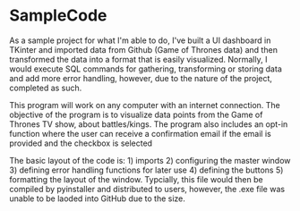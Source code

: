 # SampleCode
As a sample project for what I'm able to do, I've built a UI dashboard in TKinter and imported data from Github (Game of Thrones data) and then transformed the data into a format that is easily visualized. Normally, I would execute SQL commands for gathering, transforming or storing data and add more error handling, however, due to the nature of the project, completed as such. 

This program will work on any computer with an internet connection. The objective of the program is to visualize data points from the Game of Thrones TV show, about battles/kings. The program also includes an opt-in function where the user can receive a confirmation email if the email is provided and the checkbox is selected

The basic layout of the code is: 1) imports 2) configuring the master window 3) defining error handling functions for later use 4) defining the buttons 5) formatting the layout of the window.
Typcially, this file would then be compiled by pyinstaller and distributed to users, however, the .exe file was unable to be laoded into GitHub due to the size.
